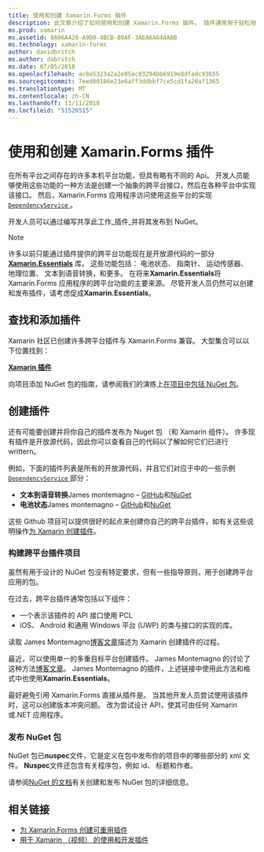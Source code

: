 ```yaml
---
title: 使用和创建 Xamarin.Forms 插件
description: 此文章介绍了如何使用和创建 Xamarin.Forms 插件。 插件通常用于轻松地公开本机平台功能。
ms.prod: xamarin
ms.assetid: 8A06A420-A9D0-4BCB-B9AF-3AEA6A648A8B
ms.technology: xamarin-forms
author: davidbritch
ms.author: dabritch
ms.date: 07/05/2018
ms.openlocfilehash: ac8e5323a2a2e05ac03294bb6919e8dfadc93655
ms.sourcegitcommit: 7eed80186e23e6aff3ddbbf7ce5cd1fa20af1365
ms.translationtype: MT
ms.contentlocale: zh-CN
ms.lasthandoff: 11/11/2018
ms.locfileid: "51526515"
---
```

# <a name="consuming-and-creating-xamarinforms-plugins"></a>使用和创建 Xamarin.Forms 插件

在所有平台之间存在的许多本机平台功能，但具有略有不同的 Api。 开发人员能够使用这些功能的一种方法是创建一个抽象的跨平台接口，然后在各种平台中实现该接口。 然后，Xamarin.Forms 应用程序访问使用这些平台的实现[ `DependencyService` ](~/xamarin-forms/app-fundamentals/dependency-service/index.md)。

开发人员可以通过编写共享此工作_插件_并将其发布到 NuGet。

> [!NOTE]
> 许多以前只能通过插件提供的跨平台功能现在是开放源代码的一部分 **[Xamarin.Essentials](~/essentials/index.md)** 库。 这些功能包括： 电池状态、 指南针、 运动传感器、 地理位置、 文本到语音转换，和更多。 在将来**Xamarin.Essentials**将 Xamarin.Forms 应用程序的跨平台功能的主要来源。 尽管开发人员仍然可以创建和发布插件，请考虑促成**Xamarin.Essentials**。

## <a name="finding-and-adding-plugins"></a>查找和添加插件

Xamarin 社区已创建许多跨平台插件与 Xamarin.Forms 兼容。 大型集合可以以下位置找到：

[**Xamarin 插件**](https://github.com/xamarin/XamarinComponents)

向项目添加 NuGet 包的指南，请参阅我们的演练上[在项目中包括 NuGet 包](/visualstudio/mac/nuget-walkthrough/)。

## <a name="creating-plugins"></a>创建插件

还有可能要创建并将你自己的插件发布为 Nuget 包 （和 Xamarin 组件）。 许多现有插件是开放源代码，因此你可以查看自己的代码以了解如何它们已进行 writtern。

例如，下面的插件列表是所有的开放源代码，并且它们对应于中的一些示例[ `DependencyService` ](~/xamarin-forms/app-fundamentals/dependency-service/index.md)部分：

- **文本到语音转换**James montemagno &ndash; [GitHub](https://github.com/jamesmontemagno/TextToSpeechPlugin)和[NuGet  ](https://www.nuget.org/packages/Xam.Plugins.TextToSpeech)
- **电池状态**James montemagno &ndash; [GitHub](https://github.com/jamesmontemagno/BatteryPlugin)和[NuGet](https://www.nuget.org/packages/Xam.Plugin.Battery)

这些 Github 项目可以提供很好的起点来创建你自己的跨平台插件，如有关这些说明操作[为 Xamarin 创建插件](https://github.com/xamarin/XamarinComponents#create-a-plugin-for-xamarin)。

### <a name="structuring-cross-platform-plugin-projects"></a>构建跨平台插件项目

虽然有用于设计的 NuGet 包没有特定要求，但有一些指导原则，用于创建跨平台应用的包。

在过去，跨平台插件通常包括以下组件：

- 一个表示该插件的 API 接口使用 PCL
- iOS、 Android 和通用 Windows 平台 (UWP) 的类与接口的实现的库。

读取 James Montemagno[博客文章](https://blog.xamarin.com/creating-reusable-plugins-for-xamarin-forms/)描述为 Xamarin 创建插件的过程。

最近，可以使用单一的多重目标平台创建插件。 James Montemagno 的讨论了这种方法[博客文章](https://montemagno.com/converting-xamarin-libraries-to-sdk-style-multi-targeted-projects/)。 James Montemagno 的插件，上述链接中使用此方法和格式中也使用**Xamarin.Essentials**。

最好避免引用 Xamarin.Forms 直接从插件是。
当其他开发人员尝试使用该插件时，这可以创建版本冲突问题。 改为尝试设计 API，使其可由任何 Xamarin 或.NET 应用程序。

### <a name="publishing-nuget-packages"></a>发布 NuGet 包

NuGet 包已**nuspec**文件，它是定义在包中发布你的项目中的哪些部分的 xml 文件。 **Nuspec**文件还包含有关程序包，例如 id、 标题和作者。

请参阅[NuGet 的文档](/nuget/create-packages/creating-a-package.md)有关创建和发布 NuGet 包的详细信息。

## <a name="related-links"></a>相关链接

- [为 Xamarin.Forms 创建可重用插件](https://blog.xamarin.com/creating-reusable-plugins-for-xamarin-forms)
- [用于 Xamarin （视频） 的使用和开发插件](https://university.xamarin.com/guestlectures/using-developing-plugins-for-xamarin)
